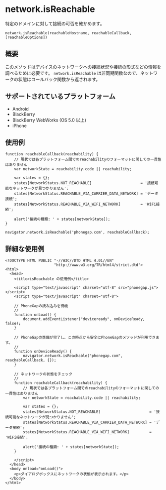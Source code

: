 network.isReachable
===================

特定のドメインに対して接続の可否を確かめます。

    network.isReachable(reachableHostname, reachableCallback, [reachableOptions])

概要
-----------

このメソッドはデバイスのネットワークへの接続状況や接続の形式などの情報を調べるために必要です。 `network.isReachable` は非同期関数なので、ネットワークの状態はコールバック関数から返されます。


サポートされているプラットフォーム
-------------------

- Android
- BlackBerry
- BlackBerry WebWorks (OS 5.0 以上)
- iPhone

使用例
-------------

    function reachableCallback(reachability) {
        // 現状では各プラットフォーム間でのreachabilityのフォーマットに関しての一貫性はありません
        var networkState = reachability.code || reachability;
        
        var states = {};
        states[NetworkStatus.NOT_REACHABLE]                      = '接続可能なネットワークが見つかりません';
        states[NetworkStatus.REACHABLE_VIA_CARRIER_DATA_NETWORK] = 'データ接続';
        states[NetworkStatus.REACHABLE_VIA_WIFI_NETWORK]         = 'WiFi接続';
    
        alert('接続の種類: ' + states[networkState]);
    }
    
    navigator.network.isReachable('phonegap.com', reachableCallback);


詳細な使用例
------------

    <!DOCTYPE HTML PUBLIC "-//W3C//DTD HTML 4.01//EN"
                          "http://www.w3.org/TR/html4/strict.dtd">
    <html>
      <head>
        <title>isReachable の使用例</title>
        
        <script type="text/javascript" charset="utf-8" src="phonegap.js"></script>
        <script type="text/javascript" charset="utf-8">
            
        // PhoneGapの読み込みを待機
        // 
        function onLoad() {
            document.addEventListener("deviceready", onDeviceReady, false);
        }
        
        // PhoneGapの準備が完了し、この時点から安全にPhoneGapのメソッドが利用できます。
        //
        function onDeviceReady() {
            navigator.network.isReachable("phonegap.com", reachableCallback, {});
        }
        
        // ネットワークの状態をチェック
        //
        function reachableCallback(reachability) {
            // 現状では各プラットフォーム間でのreachabilityのフォーマットに関しての一貫性はありません
            var networkState = reachability.code || reachability;
            
            var states = {};
            states[NetworkStatus.NOT_REACHABLE]                      = '接続可能なネットワークが見つかりません';
            states[NetworkStatus.REACHABLE_VIA_CARRIER_DATA_NETWORK] = 'データ接続';
            states[NetworkStatus.REACHABLE_VIA_WIFI_NETWORK]         = 'WiFi接続';
            
            alert('接続の種類: ' + states[networkState]);
        }
        
        </script>
      </head>
      <body onload="onLoad()">
        <p>ダイアログボックスにネットワークの状態が表示されます。</p>
      </body>
    </html>